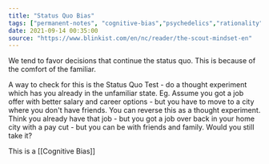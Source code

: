```yaml
---
title: "Status Quo Bias"
tags: ["permanent-notes", "cognitive-bias","psychedelics","rationality" ]
date: 2021-09-14 00:35:00
source: "https://www.blinkist.com/en/nc/reader/the-scout-mindset-en"
---
```


We tend to favor decisions that continue the status quo. This is because of the comfort of the familiar.

A way to check for this is the Status Quo Test - do a thought experiment which has you already in the unfamiliar state. Eg. Assume you got a job offer with better salary and career options - but you have to move to a city where you don't have friends. You can reverse this as a thought experiment. Think you already have that job - but you got a job over back in your home city with a pay cut - but you can be with friends and family. Would you still take it?

This is a [[Cognitive Bias]]